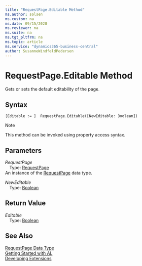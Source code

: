 ```yaml
---
title: "RequestPage.Editable Method"
ms.author: solsen
ms.custom: na
ms.date: 09/15/2020
ms.reviewer: na
ms.suite: na
ms.tgt_pltfrm: na
ms.topic: article
ms.service: "dynamics365-business-central"
author: SusanneWindfeldPedersen
---
```

[//]: # (START>DO_NOT_EDIT)
[//]: # (IMPORTANT:Do not edit any of the content between here and the END>DO_NOT_EDIT.)
[//]: # (Any modifications should be made in the .xml files in the ModernDev repo.)
# RequestPage.Editable Method
Gets or sets the default editability of the page.


## Syntax
```
[Editable := ]  RequestPage.Editable([NewEditable: Boolean])
```
> [!NOTE]  
> This method can be invoked using property access syntax.  
## Parameters
*RequestPage*  
&emsp;Type: [RequestPage](requestpage-data-type.md)  
An instance of the [RequestPage](requestpage-data-type.md) data type.  

*NewEditable*  
&emsp;Type: [Boolean](../boolean/boolean-data-type.md)  
  


## Return Value
*Editable*  
&emsp;Type: [Boolean](../boolean/boolean-data-type.md)  
  


[//]: # (IMPORTANT: END>DO_NOT_EDIT)
## See Also
[RequestPage Data Type](requestpage-data-type.md)  
[Getting Started with AL](../../devenv-get-started.md)  
[Developing Extensions](../../devenv-dev-overview.md)